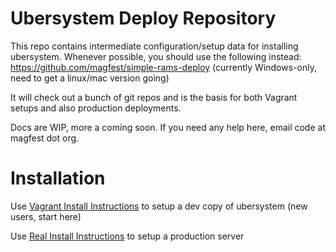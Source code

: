 Ubersystem Deploy Repository
============================

This repo contains intermediate configuration/setup data for installing ubersystem.  Whenever possible, you should use the following instead: https://github.com/magfest/simple-rams-deploy (currently Windows-only, need to get a linux/mac version going)

It will check out a bunch of git repos and is the basis for both Vagrant setups and also production deployments.

Docs are WIP, more a coming soon. If you need any help here, email code at magfest dot org.

Installation
=============

Use [Vagrant Install Instructions](INSTALL-vagrant.md) to setup a dev copy of ubersystem (new users, start here)

Use [Real Install Instructions](INSTALL-realserver.md) to setup a production server
